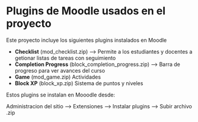 # Plugins de Moodle usados en el proyecto

Este proyecto incluye los siguientes plugins instalados en Moodle

- **Checklist** (mod_checklist.zip) --> Permite a los estudiantes y docentes a getionar listas de tareas con seguimiento
- **Completion Progress** (block_completion_progress.zip) --> Barra de progreso para ver avances del curso 
- **Game** (mod_game.zip) Actividades
- **Block XP** (block_xp.zip) Sistema de puntos y niveles 

Estos plugins se instalan en Mooodle desde:

Administracion del sitio --> Extensiones --> Instalar plugins --> Subir archivo .zip 

